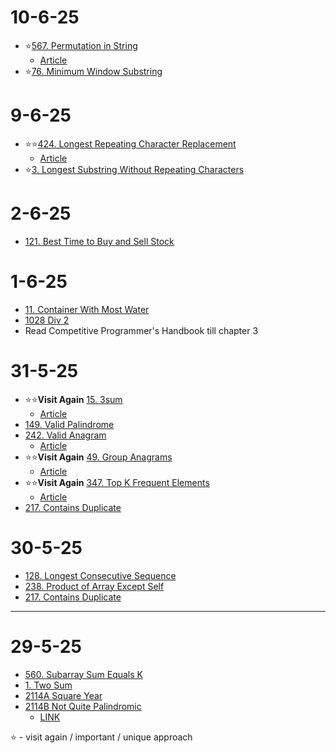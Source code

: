 
# 10-6-25
- ⭐[567. Permutation in String](/neetcode75/_567.java) 
   - [Article](/neetcode75/Articles/567.md)
- ⭐[76. Minimum Window Substring](/neetcode75/_.java) 
   

# 9-6-25
- ⭐⭐[424. Longest Repeating Character Replacement](/neetcode75/_424.java) 
    - [Article](/neetcode75/Articles/424.md)
- ⭐[3. Longest Substring Without Repeating Characters](/neetcode75/_3.java) 

# 2-6-25
- [121. Best Time to Buy and Sell Stock ](/neetcode75/_121.java) 

# 1-6-25
- [11. Container With Most Water ](/neetcode75/_11.java) 
- [1028 Div 2 ](/Codeforces/_1028A.java)   
- Read Competitive Programmer's Handbook till chapter 3
# 31-5-25
- ⭐⭐**Visit Again** [15. 3sum](/neetcode75/_15.java) 
    - [Article](/neetcode75/Articles/15.md)
- [149. Valid Palindrome](/neetcode75/_125.java) 
- [242. Valid Anagram](/neetcode75/_242.java) 
    - [Article](/neetcode75/Articles/242.md)
- ⭐⭐**Visit Again** [49. Group Anagrams](/neetcode75/_49.java)
    - [Article](/neetcode75/Articles/49.md)
- ⭐⭐**Visit Again** [347. Top K Frequent Elements](/neetcode75/_347.java)
    - [Article](/neetcode75/Articles/347.md)
- [217. Contains Duplicate](/neetcode75/_217.java)

# 30-5-25

- [128. Longest Consecutive Sequence](/neetcode75/_128.java)
- [238. Product of Array Except Self](/neetcode75/_238.java)
- [217. Contains Duplicate](/neetcode75/_217.java)


----
# 29-5-25

- [560. Subarray Sum Equals K](/neetcode75/_128.java)
- [1. Two Sum](/neetcode75/_1.java)
- [2114A Square Year](/Codeforces/_2114A.java)
- [2114B Not Quite Palindromic](/Codeforces/_2114B.java) 
    - [LINK](https://codeforces.com/contest/2114)

⭐ - visit again / important / unique approach